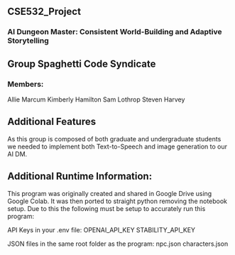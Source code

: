## CSE532_Project
### AI Dungeon Master: Consistent World-Building and Adaptive Storytelling

## Group Spaghetti Code Syndicate
### Members:
Allie Marcum
Kimberly Hamilton
Sam Lothrop
Steven Harvey

## Additional Features
As this group is composed of both graduate and undergraduate students we needed to implement both Text-to-Speech and image generation to our AI DM.

## Additional Runtime Information:
This program was originally created and shared in Google Drive using Google Colab. It was then ported to straight python removing the notebook setup. Due to this the following must be setup to accurately run this program:

API Keys in your .env file:
OPENAI_API_KEY
STABILITY_API_KEY

JSON files in the same root folder as the program:
npc.json
characters.json

